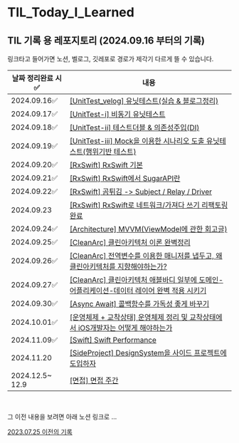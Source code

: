 # TIL_Today_I_Learned


## TIL 기록 용 레포지토리 (2024.09.16 부터의 기록)
링크타고 들어가면 노션, 벨로그, 깃레포로 경로가 제각기 다르게 뜰 수 있습니다.

|날짜 정리완료 시 ✅|내용|
|----|---|
|2024.09.16✅|[\[UnitTest_velog\] 유닛테스트(실습 & 블로그정리)](https://velog.io/@osgneb8359/Unit-Test)|
|2024.09.17✅|[\[UnitTest-i\] 비동기 유닛테스트](https://www.notion.so/unitTest-712f1ae6e78c48a9ae83ecdc602cac70?pvs=4)|
|2024.09.18✅|[\[UnitTest-ii\] 테스트더블 & 의존성주입(DI)](https://www.notion.so/testDouble-Dependency-injection-376429af0cee445085ee538a1ad4f449?pvs=4)|
|2024.09.19✅|[\[UnitTest-iii\] Mock을 이용한 시나리오 도출 유닛테스트(행위기반 테스트)](https://www.notion.so/Mock-222ce893de234479ad4c11b8ab044b4c?pvs=4)|
|2024.09.20✅|[\[RxSwift\] RxSwift 기본](https://www.notion.so/RxSwift-1032179de5258090b78ccce29c1f1b18?pvs=4)|
|2024.09.21✅|[\[RxSwift\] RxSwift에서 SugarAPI란](https://www.notion.so/Sugar-API-1032179de525805ab674d9e498993e17?pvs=4)|
|2024.09.22✅|[\[RxSwift\] 곰튀김 -> Subject / Relay / Driver](https://www.notion.so/Subject-Relay-Driver-10d2179de525809eae54d04f7ba629a7?pvs=4)|
|2024.09.23|[\[RxSwift\] RxSwift로 네트워크/가져다 쓰기 리팩토링 완료](해당주소넣어야함)|
|2024.09.24✅|[\[Architecture\] MVVM(ViewModel에 관한 회고글)](https://velog.io/@osgneb8359/ViewModel도-코드를-쓰는-사람-나름이다)|
|2024.09.25✅|[\[CleanArc\] 클린아키텍처 이론 완벽정리](https://velog.io/@osgneb8359/CleanArc-클린아키텍처를-위한-코드-설계UseCase-Repository-심화)|
|2024.09.26✅|[\[CleanArc\] 전역변수를 이용한 매니저를 냅두고, 왜 클린아키텍처를 지향해야하는가?](https://www.notion.so/1062179de52580d39960f24fbb2a3882?pvs=4)|
|2024.09.27✅|[\[CleanArc\] 클린아키텍처 애블바디 일부에 도메인-어플리케이션-데이터 레이어 완벽 적용 시키기](https://www.notion.so/Clean-Arc-Usecase-1062179de525804d95a7de1a22d4d7ac?pvs=4)|
|2024.09.30✅|[\[Async Await\] 콜백함수를 가독성 좋게 바꾸기](https://velog.io/@osgneb8359/iOS.-API-async-await을-이용한-네트워크-코드-이쁘게-작성하기)|
|2024.10.01✅|[\[운영체제 + 교착상태\] 운영체제 정리 및 교착상태에서 iOS개발자는 어떻게 해야하는가](https://velog.io/@osgneb8359/운영체제-iOS-교착상태에서-우리는-어떻게-해결할-수-있을까)|
|2024.11.09✅|[\[Swift\] Swift Performance](https://velog.io/@osgneb8359/Swift-Performance)|
|2024.11.20|[\[SideProject\] DesignSystem을 사이드 프로젝트에 도입하자]()|
|2024.12.5~ 12.9|[\[면접\] 면접 주간]()|

<br>

그 이전 내용을 보려면 아래 노션 링크로 ...

[2023.07.25 이전의 기록](노션링크주소넣어야함)
